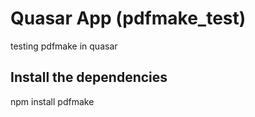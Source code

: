 # Quasar App (pdfmake_test)

testing pdfmake in quasar

## Install the dependencies
npm install pdfmake
